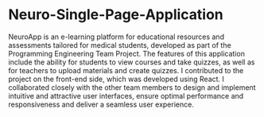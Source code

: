 # Neuro-Single-Page-Application
NeuroApp is an e-learning platform for educational resources and assessments tailored for medical students, developed as part of the Programming Engineering Team Project. The features of this application include the ability for students to view courses and take quizzes, as well as for teachers to upload materials and create quizzes.
I contributed to the project on the front-end side, which was developed using React. I collaborated closely with the other team members to design and implement intuitive and attractive user interfaces, ensure optimal performance and responsiveness and deliver a seamless user experience.
